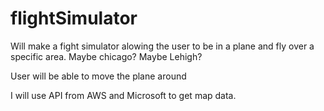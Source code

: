 # flightSimulator

Will make a fight simulator alowing the user to be in a plane and fly over a specific area. Maybe chicago? Maybe Lehigh?

User will be able to move the plane around

I will use API from AWS and Microsoft to get map data.
